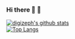 ### Hi there 👋 🦀


<!--
**digizeph/digizeph** is a ✨ _special_ ✨ repository because its `README.md` (this file) appears on your GitHub profile.

Here are some ideas to get you started:

- 🔭 I’m currently working on ...
- 🌱 I’m currently learning ...
- 👯 I’m looking to collaborate on ...
- 🤔 I’m looking for help with ...
- 💬 Ask me about ...
- 📫 How to reach me: ...
- 😄 Pronouns: ...
- ⚡ Fun fact: ...
-->

[![digizeph's github stats](https://github-readme-stats.vercel.app/api?username=digizeph&include_all_commits=true&show_icons=true&hide_title=true&hide_border=true&theme=gruvbox)](https://resume.mwzhang.com)
<br/>
[![Top Langs](https://github-readme-stats.vercel.app/api/top-langs/?username=digizeph&theme=gruvbox&hide=html,perl,css,c++,java&langs_count=10&exclude=Cong_clone,vis_project)](https://github.com/anuraghazra/github-readme-stats)
